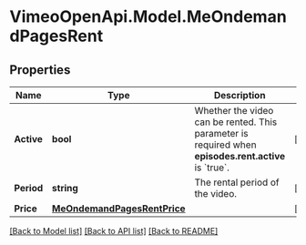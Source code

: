# VimeoOpenApi.Model.MeOndemandPagesRent
## Properties

Name | Type | Description | Notes
------------ | ------------- | ------------- | -------------
**Active** | **bool** | Whether the video can be rented. This parameter is required when **episodes.rent.active** is &#x60;true&#x60;. | [optional] 
**Period** | **string** | The rental period of the video. | [optional] 
**Price** | [**MeOndemandPagesRentPrice**](MeOndemandPagesRentPrice.md) |  | [optional] 

[[Back to Model list]](../README.md#documentation-for-models) [[Back to API list]](../README.md#documentation-for-api-endpoints) [[Back to README]](../README.md)

